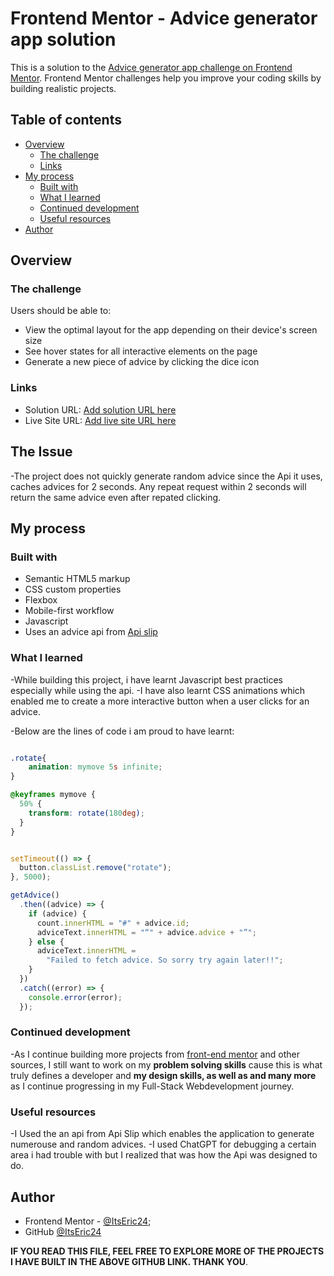 # Frontend Mentor - Advice generator app solution

This is a solution to the [Advice generator app challenge on Frontend Mentor](https://www.frontendmentor.io/challenges/advice-generator-app-QdUG-13db). Frontend Mentor challenges help you improve your coding skills by building realistic projects.

## Table of contents

- [Overview](#overview)
  - [The challenge](#the-challenge)
  - [Links](#links)
- [My process](#my-process)
  - [Built with](#built-with)
  - [What I learned](#what-i-learned)
  - [Continued development](#continued-development)
  - [Useful resources](#useful-resources)
- [Author](#author)

## Overview

### The challenge

Users should be able to:

- View the optimal layout for the app depending on their device's screen size
- See hover states for all interactive elements on the page
- Generate a new piece of advice by clicking the dice icon

### Links

- Solution URL: [Add solution URL here](https://your-solution-url.com)
- Live Site URL: [Add live site URL here](https://your-live-site-url.com)


## The Issue

-The project does not quickly generate random advice since the Api it uses, caches advices for 2 seconds. Any repeat request within 2 seconds will return the same advice even after repated clicking.   

## My process

### Built with

- Semantic HTML5 markup
- CSS custom properties
- Flexbox
- Mobile-first workflow
- Javascript
- Uses an advice api from [Api slip](https://api.adviceslip.com/)

### What I learned

-While building this project, i have learnt Javascript best practices especially while using the api.
-I have also learnt CSS animations which enabled me to create a more interactive button when a user clicks for an advice.

-Below are the lines of code i am proud to have learnt:

```CSS

.rotate{
    animation: mymove 5s infinite;
}

@keyframes mymove {
  50% {
    transform: rotate(180deg);
  }
}

```

`````````javascript

setTimeout(() => {
  button.classList.remove("rotate");
}, 5000);

getAdvice()
  .then((advice) => {
    if (advice) {
      count.innerHTML = "#" + advice.id;
      adviceText.innerHTML = "“" + advice.advice + "”";
    } else {
      adviceText.innerHTML =
        "Failed to fetch advice. So sorry try again later!!";
    }
  })
  .catch((error) => {
    console.error(error);
  });

`````````

### Continued development

-As I continue building more projects from [front-end mentor](https://www.frontendmentor.io/profile/yourusername) and other sources, I still want to work on my **problem solving skills** cause this is what truly defines a developer and **my design skills, as well as and many more** as I continue progressing in my Full-Stack Webdevelopment journey.

### Useful resources

-I Used the an api from Api Slip which enables the application to generate numerouse and random advices.
-I used ChatGPT for debugging a certain area i had trouble with but I realized that was how the Api was designed to do.

## Author
- Frontend Mentor - [@ItsEric24](https://www.frontendmentor.io/profile/ItsEric24);
- GitHub [@ItsEric24](https://github.com/ItsEric24)


**IF YOU READ THIS FILE, FEEL FREE TO EXPLORE MORE OF THE PROJECTS I HAVE BUILT IN THE ABOVE GITHUB LINK. THANK YOU**.

